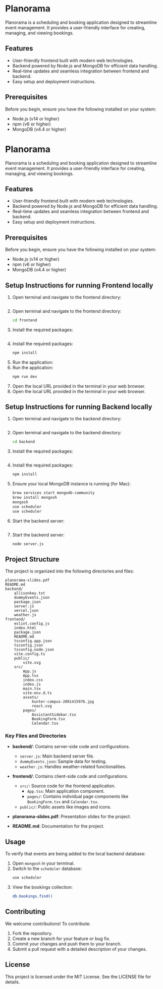 # Planorama

Planorama is a scheduling and booking application designed to streamline event management. It provides a user-friendly interface for creating, managing, and viewing bookings.

## Features

- User-friendly frontend built with modern web technologies.
- Backend powered by Node.js and MongoDB for efficient data handling.
- Real-time updates and seamless integration between frontend and backend.
- Easy setup and deployment instructions.

## Prerequisites

Before you begin, ensure you have the following installed on your system:

- Node.js (v14 or higher)
- npm (v6 or higher)
- MongoDB (v4.4 or higher)
# Planorama

Planorama is a scheduling and booking application designed to streamline event management. It provides a user-friendly interface for creating, managing, and viewing bookings.

## Features

- User-friendly frontend built with modern web technologies.
- Backend powered by Node.js and MongoDB for efficient data handling.
- Real-time updates and seamless integration between frontend and backend.
- Easy setup and deployment instructions.

## Prerequisites

Before you begin, ensure you have the following installed on your system:

- Node.js (v14 or higher)
- npm (v6 or higher)
- MongoDB (v4.4 or higher)

## Setup Instructions for running Frontend locally

1. Open terminal and navigate to the frontend directory:
    ```bash
1. Open terminal and navigate to the frontend directory:
    ```bash
    cd frontend
    ```
2. Install the required packages:
    ```bash
2. Install the required packages:
    ```bash
    npm install
    ```
3. Run the application:
3. Run the application:
    ```bash
    npm run dev
    ```
4. Open the local URL provided in the terminal in your web browser.
4. Open the local URL provided in the terminal in your web browser.

## Setup Instructions for running Backend locally

1. Open terminal and navigate to the backend directory:
    ```bash
1. Open terminal and navigate to the backend directory:
    ```bash
    cd backend
    ```
2. Install the required packages:
    ```bash
2. Install the required packages:
    ```bash
    npm install
    ```
3. Ensure your local MongoDB instance is running (for Mac):
    ```bash
    brew services start mongodb-community
    brew install mongosh
    mongosh
    use scheduler
    use scheduler
    ```
4. Start the backend server:
    ```bash
4. Start the backend server:
    ```bash
    node server.js
    ```

## Project Structure

The project is organized into the following directories and files:

```
planorama-slides.pdf
README.md
backend/
    allisonkey.txt
    dummyEvents.json
    package.json
    server.js
    vercel.json
    weather.js
frontend/
    eslint.config.js
    index.html
    package.json
    README.md
    tsconfig.app.json
    tsconfig.json
    tsconfig.node.json
    vite.config.ts
    public/
        vite.svg
    src/
        App.js
        App.tsx
        index.css
        index.js
        main.tsx
        vite-env.d.ts
        assets/
            hunter-campus-2001415976.jpg
            react.svg
        pages/
            AssistantSidebar.tsx
            BookingForm.tsx
            Calendar.tsx
```

### Key Files and Directories

- **backend/**: Contains server-side code and configurations.
  - `server.js`: Main backend server file.
  - `dummyEvents.json`: Sample data for testing.
  - `weather.js`: Handles weather-related functionalities.

- **frontend/**: Contains client-side code and configurations.
  - `src/`: Source code for the frontend application.
    - `App.tsx`: Main application component.
    - `pages/`: Contains individual page components like `BookingForm.tsx` and `Calendar.tsx`.
  - `public/`: Public assets like images and icons.

- **planorama-slides.pdf**: Presentation slides for the project.
- **README.md**: Documentation for the project.

## Usage

To verify that events are being added to the local backend database:

1. Open `mongosh` in your terminal.
2. Switch to the `scheduler` database:
    ```bash
    use scheduler
    ```
3. View the bookings collection:
    ```bash
    db.bookings.find()
    ```

## Contributing

We welcome contributions! To contribute:

1. Fork the repository.
2. Create a new branch for your feature or bug fix.
3. Commit your changes and push them to your branch.
4. Submit a pull request with a detailed description of your changes.

## License

This project is licensed under the MIT License. See the LICENSE file for details.